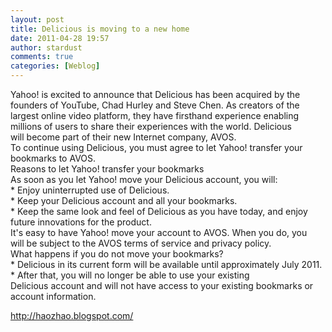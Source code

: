 ```yaml
---
layout: post
title: Delicious is moving to a new home
date: 2011-04-28 19:57
author: stardust
comments: true
categories: [Weblog]
---
```

Yahoo! is excited to announce that Delicious has been acquired by the founders of YouTube, Chad Hurley and Steve Chen. As creators of the <br />largest online video platform, they have firsthand experience enabling <br />millions of users to share their experiences with the world. Delicious <br />will become part of their new Internet company, AVOS.<br />To continue using Delicious, you must agree to let Yahoo! transfer your bookmarks to AVOS.<br />Reasons to let Yahoo! transfer your bookmarks<br />As soon as you let Yahoo! move your Delicious account, you will: <br />	* Enjoy uninterrupted use of Delicious.<br />	* Keep your Delicious account and all your bookmarks.<br />	* Keep the same look and feel of Delicious as you have today, and enjoy future innovations for the product.<br />It&#39;s easy to have Yahoo! move your account to AVOS. When you do, you <br />will be subject to the AVOS terms of service and privacy policy.<br />What happens if you do not move your bookmarks? <br />	* Delicious in its current form will be available until approximately July 2011.<br />	* After that, you will no longer be able to use your existing <br />Delicious account and will not have access to your existing bookmarks or account information.<div>http://haozhao.blogspot.com/</div>
